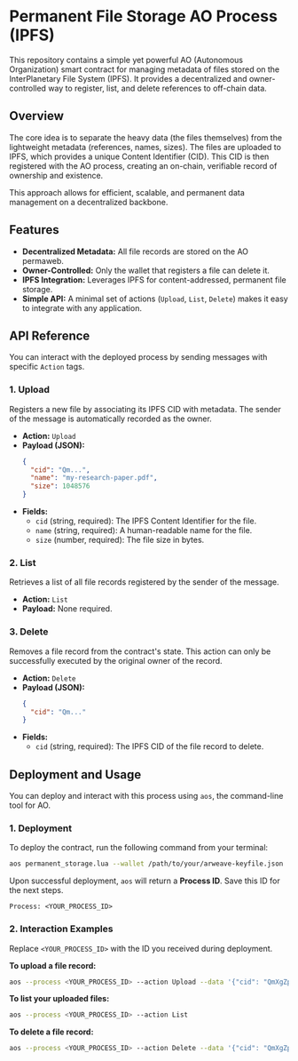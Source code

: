# Permanent File Storage AO Process (IPFS)

This repository contains a simple yet powerful AO (Autonomous Organization) smart contract for managing metadata of files stored on the InterPlanetary File System (IPFS). It provides a decentralized and owner-controlled way to register, list, and delete references to off-chain data.

## Overview

The core idea is to separate the heavy data (the files themselves) from the lightweight metadata (references, names, sizes). The files are uploaded to IPFS, which provides a unique Content Identifier (CID). This CID is then registered with the AO process, creating an on-chain, verifiable record of ownership and existence.

This approach allows for efficient, scalable, and permanent data management on a decentralized backbone.

## Features

-   **Decentralized Metadata:** All file records are stored on the AO permaweb.
-   **Owner-Controlled:** Only the wallet that registers a file can delete it.
-   **IPFS Integration:** Leverages IPFS for content-addressed, permanent file storage.
-   **Simple API:** A minimal set of actions (`Upload`, `List`, `Delete`) makes it easy to integrate with any application.

## API Reference

You can interact with the deployed process by sending messages with specific `Action` tags.

### 1. Upload

Registers a new file by associating its IPFS CID with metadata. The sender of the message is automatically recorded as the owner.

-   **Action:** `Upload`
-   **Payload (JSON):**
    ```json
    {
      "cid": "Qm...",
      "name": "my-research-paper.pdf",
      "size": 1048576
    }
    ```
-   **Fields:**
    -   `cid` (string, required): The IPFS Content Identifier for the file.
    -   `name` (string, required): A human-readable name for the file.
    -   `size` (number, required): The file size in bytes.

### 2. List

Retrieves a list of all file records registered by the sender of the message.

-   **Action:** `List`
-   **Payload:** None required.

### 3. Delete

Removes a file record from the contract's state. This action can only be successfully executed by the original owner of the record.

-   **Action:** `Delete`
-   **Payload (JSON):**
    ```json
    {
      "cid": "Qm..."
    }
    ```
-   **Fields:**
    -   `cid` (string, required): The IPFS CID of the file record to delete.

## Deployment and Usage

You can deploy and interact with this process using `aos`, the command-line tool for AO.

### 1. Deployment

To deploy the contract, run the following command from your terminal:

```bash
aos permanent_storage.lua --wallet /path/to/your/arweave-keyfile.json
```

Upon successful deployment, `aos` will return a **Process ID**. Save this ID for the next steps.

```
Process: <YOUR_PROCESS_ID>
```

### 2. Interaction Examples

Replace `<YOUR_PROCESS_ID>` with the ID you received during deployment.

**To upload a file record:**

```bash
aos --process <YOUR_PROCESS_ID> --action Upload --data '{"cid": "QmXgZp...","name": "dataset.zip", "size": 5000000}'
```

**To list your uploaded files:**

```bash
aos --process <YOUR_PROCESS_ID> --action List
```

**To delete a file record:**

```bash
aos --process <YOUR_PROCESS_ID> --action Delete --data '{"cid": "QmXgZp..."}'
```